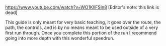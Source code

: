 https://www.youtube.com/watch?v=WO1KllFSln8 [Editor's note: this link is dead]

This guide is only meant for very basic teaching, it goes over the route, the path, the controls, and is by no means meant to be used outside of a very first run through.
Once you complete this portion of the run I recommend going into more depth with this wonderful speedrun.
